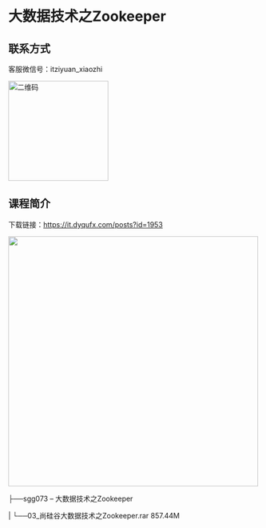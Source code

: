 # 大数据技术之Zookeeper

## 联系方式

客服微信号：itziyuan_xiaozhi

<img src="https://ziyuanyun.oss-cn-guangzhou.aliyuncs.com/common/20240614073449/666b82192834a.jpg" width="200" height="200" alt="二维码">

## 课程简介

下载链接：https://it.dyqufx.com/posts?id=1953

<img src="https://ziyuanyun.oss-cn-guangzhou.aliyuncs.com/yun/20240515183613/6644901d1460b.jpg" width="500" alt="">

  ├──sgg073 &#8211; 大数据技术之Zookeeper

 | └──03_尚硅谷大数据技术之Zookeeper.rar 857.44M

  